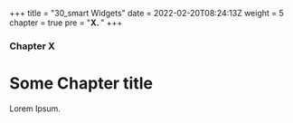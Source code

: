+++
title = "30_smart Widgets"
date = 2022-02-20T08:24:13Z
weight = 5
chapter = true
pre = "<b>X. </b>"
+++

### Chapter X

# Some Chapter title

Lorem Ipsum.